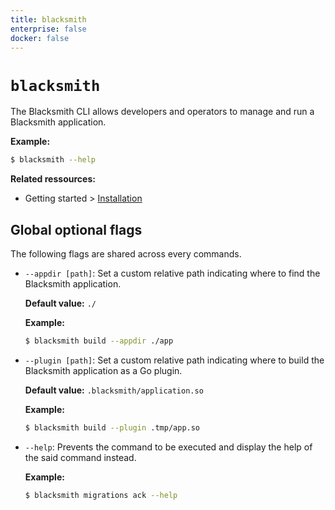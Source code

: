 ```yaml
---
title: blacksmith
enterprise: false
docker: false
---
```


# `blacksmith`

The Blacksmith CLI allows developers and operators to manage and run a Blacksmith
application.

**Example:**
```bash
$ blacksmith --help

```

**Related ressources:**
- Getting started >
  [Installation](/blacksmith/start/onboarding/install)

## Global optional flags

The following flags are shared across every commands.

- `--appdir [path]`: Set a custom relative path indicating where to find the
  Blacksmith application.

  **Default value:** `./`

  **Example:**
  ```bash
  $ blacksmith build --appdir ./app

  ```

- `--plugin [path]`: Set a custom relative path indicating where to build the Blacksmith
  application as a Go plugin.

  **Default value:** `.blacksmith/application.so`

  **Example:**
  ```bash
  $ blacksmith build --plugin .tmp/app.so

  ```

- `--help`: Prevents the command to be executed and display the help of the said
  command instead.

  **Example:**
  ```bash
  $ blacksmith migrations ack --help

  ```
